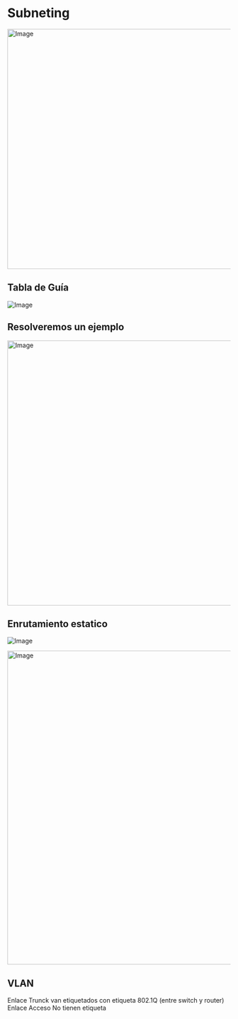 # Subneting 

<img width="952" height="541" alt="Image" src="https://github.com/user-attachments/assets/4e8f5387-c8e5-4594-aa2a-66866f372d89" />

## Tabla de Guía

![Image](https://github.com/user-attachments/assets/776ed445-8e7d-40a9-9cb3-07480d6dd837)

## Resolveremos un ejemplo 

<img width="684" height="597" alt="Image" src="https://github.com/user-attachments/assets/b72fda6e-c2a1-4404-a6e8-e4dd5e277606" />

## Enrutamiento estatico

![Image](https://github.com/user-attachments/assets/7fda28e0-2057-46d7-b290-846201866948)

<img width="1808" height="707" alt="Image" src="https://github.com/user-attachments/assets/8efaead3-72fb-447d-b60e-6c93914f1d85" />

## VLAN 

Enlace Trunck van etiquetados con etiqueta 802.1Q (entre switch y router)
Enlace Acceso No tienen etiqueta 

